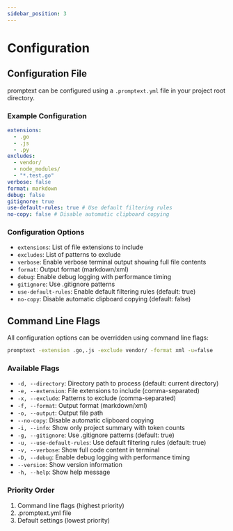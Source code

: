 ```yaml
---
sidebar_position: 3
---
```


# Configuration

## Configuration File

promptext can be configured using a `.promptext.yml` file in your project root directory.

### Example Configuration

```yaml
extensions:
  - .go
  - .js
  - .py
excludes:
  - vendor/
  - node_modules/
  - "*.test.go"
verbose: false
format: markdown
debug: false
gitignore: true
use-default-rules: true # Use default filtering rules
no-copy: false # Disable automatic clipboard copying
```

### Configuration Options

- `extensions`: List of file extensions to include
- `excludes`: List of patterns to exclude
- `verbose`: Enable verbose terminal output showing full file contents
- `format`: Output format (markdown/xml)
- `debug`: Enable debug logging with performance timing
- `gitignore`: Use .gitignore patterns
- `use-default-rules`: Enable default filtering rules (default: true)
- `no-copy`: Disable automatic clipboard copying (default: false)

## Command Line Flags

All configuration options can be overridden using command line flags:

```bash
promptext -extension .go,.js -exclude vendor/ -format xml -u=false
```

### Available Flags

- `-d, --directory`: Directory path to process (default: current directory)
- `-e, --extension`: File extensions to include (comma-separated)
- `-x, --exclude`: Patterns to exclude (comma-separated)
- `-f, --format`: Output format (markdown/xml)
- `-o, --output`: Output file path
- `--no-copy`: Disable automatic clipboard copying
- `-i, --info`: Show only project summary with token counts
- `-g, --gitignore`: Use .gitignore patterns (default: true)
- `-u, --use-default-rules`: Use default filtering rules (default: true)
- `-v, --verbose`: Show full code content in terminal
- `-D, --debug`: Enable debug logging with performance timing
- `--version`: Show version information
- `-h, --help`: Show help message

### Priority Order

1. Command line flags (highest priority)
2. .promptext.yml file
3. Default settings (lowest priority)
